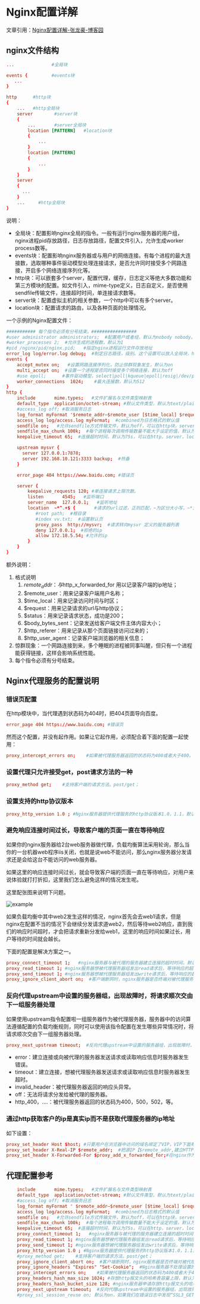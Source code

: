 # Nginx配置详解

文章引用：[Nginx配置详解-张龙豪-博客园](https://www.cnblogs.com/knowledgesea/p/5175711.html)

## nginx文件结构

```conf
...              #全局块

events {         #events块
   ...
}

http      #http块
{
    ...   #http全局块
    server        #server块
    {
        ...       #server全局块
        location [PATTERN]   #location块
        {
            ...
        }
        location [PATTERN]
        {
            ...
        }
    }
    server
    {
      ...
    }
    ...     #http全局块
}
```

说明：

- 全局块：配置影响nginx全局的指令。一般有运行nginx服务器的用户组，nginx进程pid存放路径，日志存放路径，配置文件引入，允许生成worker process数等。
- events块：配置影响nginx服务器或与用户的网络连接。有每个进程的最大连接数，选取哪种事件驱动模型处理连接请求，是否允许同时接受多个网路连接，开启多个网络连接序列化等。
- http块：可以嵌套多个server，配置代理，缓存，日志定义等绝大多数功能和第三方模块的配置。如文件引入，mime-type定义，日志自定义，是否使用sendfile传输文件，连接超时时间，单连接请求数等。
- server块：配置虚拟主机的相关参数，一个http中可以有多个server。
- location块：配置请求的路由，以及各种页面的处理情况。

一个示例的Nginx配置文件：

```conf
########### 每个指令必须有分号结束。#################
#user administrator administrators;  #配置用户或者组，默认为nobody nobody。
#worker_processes 2;  #允许生成的进程数，默认为1
#pid /nginx/pid/nginx.pid;   #指定nginx进程运行文件存放地址
error_log log/error.log debug;  #制定日志路径，级别。这个设置可以放入全局块，http块，server块，级别以此为：debug|info|notice|warn|error|crit|alert|emerg
events {
    accept_mutex on;   #设置网路连接序列化，防止惊群现象发生，默认为on
    multi_accept on;  #设置一个进程是否同时接受多个网络连接，默认为off
    #use epoll;      #事件驱动模型，select|poll|kqueue|epoll|resig|/dev/poll|eventport
    worker_connections  1024;    #最大连接数，默认为512
}
http {
    include       mime.types;   #文件扩展名与文件类型映射表
    default_type  application/octet-stream; #默认文件类型，默认为text/plain
    #access_log off; #取消服务日志
    log_format myFormat '$remote_addr–$remote_user [$time_local] $request $status $body_bytes_sent $http_referer $http_user_agent $http_x_forwarded_for'; #自定义格式
    access_log log/access.log myFormat;  #combined为日志格式的默认值
    sendfile on;   #允许sendfile方式传输文件，默认为off，可以在http块，server块，location块。
    sendfile_max_chunk 100k;  #每个进程每次调用传输数量不能大于设定的值，默认为0，即不设上限。
    keepalive_timeout 65;  #连接超时时间，默认为75s，可以在http，server，location块。

    upstream mysvr {
      server 127.0.0.1:7878;
      server 192.168.10.121:3333 backup;  #热备
    }

    error_page 404 https://www.baidu.com; #错误页

    server {
        keepalive_requests 120; #单连接请求上限次数。
        listen       4545;   #监听端口
        server_name  127.0.0.1;   #监听地址
        location  ~*^.+$ {       #请求的url过滤，正则匹配，~为区分大小写，~*为不区分大小写。
           #root path;  #根目录
           #index vv.txt;  #设置默认页
           proxy_pass  http://mysvr;  #请求转向mysvr 定义的服务器列表
           deny 127.0.0.1;  #拒绝的ip
           allow 172.18.5.54; #允许的ip
        }
    }
}
```

额外说明：

1. 格式说明
   1. $remote_addr：与$http_x_forwarded_for 用以记录客户端的ip地址；
   2. $remote_user：用来记录客户端用户名称；
   3. $time_local：用来记录访问时间与时区；
   4. $request：用来记录请求的url与http协议；
   5. $status：用来记录请求状态，成功是200；
   6. $body_bytes_sent：记录发送给客户端文件主体内容大小；
   7. $http_referer：用来记录从那个页面链接访问过来的；
   8. $http_user_agent：记录客户端浏览器的相关信息；
2. 惊群现象：一个网路连接到来，多个睡眠的进程被同事叫醒，但只有一个进程能获得链接，这样会影响系统性能。
3. 每个指令必须有分号结束。

## Nginx代理服务的配置说明

### 错误页配置

在http模块中，当代理遇到状态码为404时，把404页面导向百度。

```conf
error_page 404 https://www.baidu.com; #错误页
```

然而这个配置，并没有起作用。如果让它起作用，必须配合着下面的配置一起使用：

```conf
proxy_intercept_errors on;    #如果被代理服务器返回的状态码为400或者大于400，设置的error_page配置起作用。默认为off。
```

### 设置代理只允许接受get，post请求方法的一种

```conf
proxy_method get;    #支持客户端的请求方法。post/get；
```

### 设置支持的http协议版本

```conf
proxy_http_version 1.0 ; #Nginx服务器提供代理服务的http协议版本1.0，1.1，默认设置为1.0版本
```

### 避免响应连接时间过长，导致客户端的页面一直在等待响应

如果你的nginx服务器给2台web服务器做代理，负载均衡算法采用轮询，那么当你的一台机器web程序iis关闭，也就是说web不能访问，那么nginx服务器分发请求还是会给这台不能访问的web服务器。

如果这里的响应连接时间过长，就会导致客户端的页面一直在等待响应，对用户来说体验就打打折扣，这里我们怎么避免这样的情况发生呢。

这里配张图来说明下问题。

![example](../../IMG/nginx/001.png)

如果负载均衡中其中web2发生这样的情况，nginx首先会去web1请求，但是nginx在配置不当的情况下会继续分发请求道web2，然后等待web2响应，直到我们的响应时间超时，才会把请求重新分发给web1，这里的响应时间如果过长，用户等待的时间就会越长。

下面的配置是解决方案之一。

```conf
proxy_connect_timeout 1;   #nginx服务器与被代理的服务器建立连接的超时时间，默认60秒
proxy_read_timeout 1; #nginx服务器想被代理服务器组发出read请求后，等待响应的超时间，默认为60秒。
proxy_send_timeout 1; #nginx服务器想被代理服务器组发出write请求后，等待响应的超时间，默认为60秒。
proxy_ignore_client_abort on;  #客户端断网时，nginx服务器是否终端对被代理服务器的请求。默认为off。
```

### 反向代理upstream中设置的服务器组，出现故障时，将请求顺次交由下一组服务器处理

如果使用upstream指令配置啦一组服务器作为被代理服务器，服务器中的访问算法遵循配置的负载均衡规则，同时可以使用该指令配置在发生哪些异常情况时，将请求顺次交由下一组服务器处理。

```conf
proxy_next_upstream timeout;  #反向代理upstream中设置的服务器组，出现故障时，被代理服务器返回的状态值。error|timeout|invalid_header|http_500|http_502|http_503|http_504|http_404|off
```

- error：建立连接或向被代理的服务器发送请求或读取响应信息时服务器发生错误。
- timeout：建立连接，想被代理服务器发送请求或读取响应信息时服务器发生超时。
- invalid_header：被代理服务器返回的响应头异常。
- off：无法将请求分发给被代理的服务器。
- http_400，....：被代理服务器返回的状态码为400，500，502，等。

### 通过http获取客户的ip是真实ip而不是获取代理服务器的ip地址

如下设置：

```conf
proxy_set_header Host $host; #只要用户在浏览器中访问的域名绑定了VIP，VIP下面有RS，则就用$host；host是访问URL中的域名和端口，如：www.taobao.com:80
proxy_set_header X-Real-IP $remote_addr;  #把源IP【$remote_addr,建立HTTP连接header里面的信息】赋值给X-Real-IP；这样在代码中 $X-Real-IP来获取源IP
proxy_set_header X-Forwarded-For $proxy_add_x_forwarded_for;#在nginx作为代理服务器时，设置的IP列表，会把经过的机器ip，代理机器ip都记录下来，用【，】隔开；代码中用 echo $x-forwarded-for |awk -F, '{print $1}' 来作为源IP
```

## 代理配置参考

```conf
    include       mime.types;   #文件扩展名与文件类型映射表
    default_type  application/octet-stream; #默认文件类型，默认为text/plain
    #access_log off; #取消服务日志
    log_format myFormat ' $remote_addr–$remote_user [$time_local] $request $status $body_bytes_sent $http_referer $http_user_agent $http_x_forwarded_for'; #自定义格式
    access_log log/access.log myFormat;  #combined为日志格式的默认值
    sendfile on;   #允许sendfile方式传输文件，默认为off，可以在http块，server块，location块。
    sendfile_max_chunk 100k;  #每个进程每次调用传输数量不能大于设定的值，默认为0，即不设上限。
    keepalive_timeout 65;  #连接超时时间，默认为75s，可以在http，server，location块。
    proxy_connect_timeout 1;   #nginx服务器与被代理的服务器建立连接的超时时间，默认60秒
    proxy_read_timeout 1; #nginx服务器想被代理服务器组发出read请求后，等待响应的超时间，默认为60秒。
    proxy_send_timeout 1; #nginx服务器想被代理服务器组发出write请求后，等待响应的超时间，默认为60秒。
    proxy_http_version 1.0 ; #Nginx服务器提供代理服务的http协议版本1.0，1.1，默认设置为1.0版本。
    #proxy_method get;    #支持客户端的请求方法。post/get；
    proxy_ignore_client_abort on;  #客户端断网时，nginx服务器是否终端对被代理服务器的请求。默认为off。
    proxy_ignore_headers "Expires" "Set-Cookie";  #Nginx服务器不处理设置的http相应投中的头域，这里空格隔开可以设置多个。
    proxy_intercept_errors on;    #如果被代理服务器返回的状态码为400或者大于400，设置的error_page配置起作用。默认为off。
    proxy_headers_hash_max_size 1024; #存放http报文头的哈希表容量上限，默认为512个字符。
    proxy_headers_hash_bucket_size 128; #nginx服务器申请存放http报文头的哈希表容量大小。默认为64个字符。
    proxy_next_upstream timeout;  #反向代理upstream中设置的服务器组，出现故障时，被代理服务器返回的状态值。error|timeout|invalid_header|http_500|http_502|http_503|http_504|http_404|off
    #proxy_ssl_session_reuse on; 默认为on，如果我们在错误日志中发现“SSL3_GET_FINSHED:digest check failed”的情况时，可以将该指令设置为off。
```
